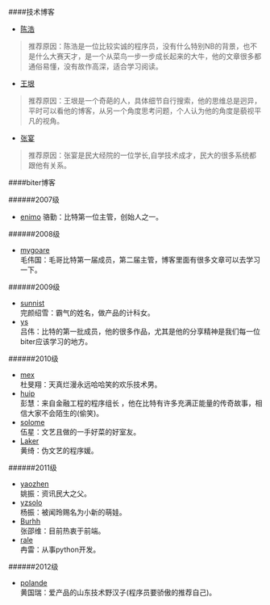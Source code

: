 ####技术博客

*   [陈浩](http://coolshell.cn/)
>
> 推荐原因：陈浩是一位比较实诚的程序员，没有什么特别NB的背景，也不是什么大赛天才，是一个从菜鸟一步一步成长起来的大牛，他的文章很多都通俗易懂，没有故作高深，适合学习阅读。
>

*   [王垠](http://www.yinwang.org/)
>
> 推荐原因：王垠是一个奇葩的人，具体细节自行搜索，他的思维总是迥异，平时可以看他的博客，从另一个角度思考问题，个人认为他的角度是藐视平凡的视角。
>

*   [张宴](http://zyan.cc/)
>
> 推荐原因：张宴是民大经院的一位学长,自学技术成才，民大的很多系统都跟他有关系。
>

####biter博客

######2007级
*   [enimo](http://blog.anymoore.com/) 
    骆勤：比特第一位主管，创始人之一。

######2008级
*   [mygoare](http://mygoare.com/)  
    毛伟国：毛哥比特第一届成员，第二届主管，博客里面有很多文章可以去学习一下。

######2009级
*   [sunnist](http://sunnist.github.io/)  
    完颜绍雪：霸气的姓名，做产品的计科女。
*   [ys](http://blog.ysmood.org)   
    吕伟：比特的第一批成员，他的很多作品，尤其是他的分享精神是我们每一位biter应该学习的地方。

######2010级
*   [mex](http://mex7.org/)     
    杜旻翔：天真烂漫永远哈哈笑的欢乐技术男。
*   [huip](http://www.huip.org/)      
    彭慧：来自金融工程的程序组长 ，他在比特有许多充满正能量的传奇故事，相信大家不会陌生的(偷笑)。
*   [solome](http://www.solome.org/)    
    伍星：文艺且做的一手好菜的好室友。
*   [Laker](http://laker.me/blog)    
    黄绮：伪文艺的程序媛。

######2011级
*   [yaozhen](http://iyaozhen.com/)      
    姚振：资讯民大之父。
*   [yzsolo](http://aresyz.com/)    
    杨振：被闻玲赐名为小新的萌娃。
*   [Burhh](http://vader.gitcafe.com/)  
    张邵维：目前热衷于前端。
*   [rale](http://ranlei.github.io/)    
    冉雷：从事python开发。

######2012级
*   [polande](http://www.polande.com)  
    黄国瑞：爱产品的山东技术野汉子(程序员要骄傲的推荐自己)。

